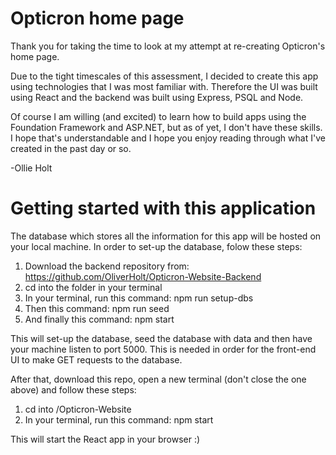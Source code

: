 # Opticron home page

Thank you for taking the time to look at my attempt at re-creating Opticron's home page.

Due to the tight timescales of this assessment, I decided to create this app using technologies that I was most familiar with. Therefore the UI was built using React and the backend was built using Express, PSQL and Node.

Of course I am willing (and excited) to learn how to build apps using the Foundation Framework and ASP.NET, but as of yet, I don't have these skills. I hope that's understandable and I hope you enjoy reading through what I've created in the past day or so.

-Ollie Holt

# Getting started with this application

The database which stores all the information for this app will be hosted on your local machine. In order to set-up the database, folow these steps:

1. Download the backend repository from: https://github.com/OliverHolt/Opticron-Website-Backend
2. cd into the folder in your terminal
3. In your terminal, run this command: npm run setup-dbs
4. Then this command: npm run seed
5. And finally this command: npm start

This will set-up the database, seed the database with data and then have your machine listen to port 5000. This is needed in order for the front-end UI to make GET requests to the database.

After that, download this repo, open a new terminal (don't close the one above) and follow these steps:

1. cd into /Opticron-Website
2. In your terminal, run this command: npm start

This will start the React app in your browser :)

